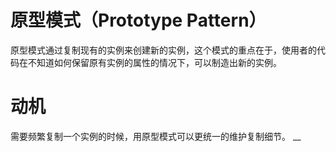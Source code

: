 # 原型模式（Prototype Pattern）

原型模式通过复制现有的实例来创建新的实例，这个模式的重点在于，使用者的代码在不知道如何保留原有实例的属性的情况下，可以制造出新的实例。

# 动机

需要频繁复制一个实例的时候，用原型模式可以更统一的维护复制细节。
__